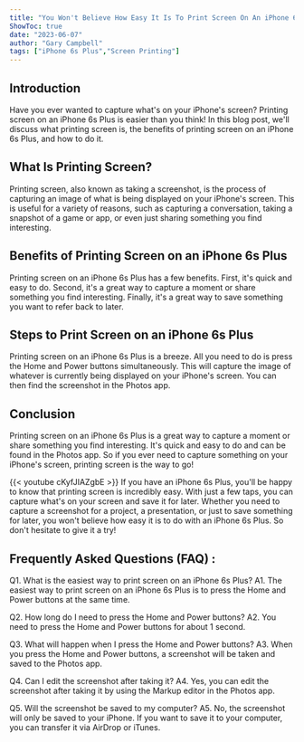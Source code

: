 ```yaml
---
title: "You Won't Believe How Easy It Is To Print Screen On An iPhone 6s Plus!"
ShowToc: true 
date: "2023-06-07"
author: "Gary Campbell" 
tags: ["iPhone 6s Plus","Screen Printing"]
---
```

## Introduction

Have you ever wanted to capture what's on your iPhone's screen? Printing screen on an iPhone 6s Plus is easier than you think! In this blog post, we'll discuss what printing screen is, the benefits of printing screen on an iPhone 6s Plus, and how to do it. 

## What Is Printing Screen? 

Printing screen, also known as taking a screenshot, is the process of capturing an image of what is being displayed on your iPhone's screen. This is useful for a variety of reasons, such as capturing a conversation, taking a snapshot of a game or app, or even just sharing something you find interesting. 

## Benefits of Printing Screen on an iPhone 6s Plus

Printing screen on an iPhone 6s Plus has a few benefits. First, it's quick and easy to do. Second, it's a great way to capture a moment or share something you find interesting. Finally, it's a great way to save something you want to refer back to later. 

## Steps to Print Screen on an iPhone 6s Plus

Printing screen on an iPhone 6s Plus is a breeze. All you need to do is press the Home and Power buttons simultaneously. This will capture the image of whatever is currently being displayed on your iPhone's screen. You can then find the screenshot in the Photos app. 

## Conclusion

Printing screen on an iPhone 6s Plus is a great way to capture a moment or share something you find interesting. It's quick and easy to do and can be found in the Photos app. So if you ever need to capture something on your iPhone's screen, printing screen is the way to go!

{{< youtube cKyfJIAZgbE >}} 
If you have an iPhone 6s Plus, you'll be happy to know that printing screen is incredibly easy. With just a few taps, you can capture what's on your screen and save it for later. Whether you need to capture a screenshot for a project, a presentation, or just to save something for later, you won't believe how easy it is to do with an iPhone 6s Plus. So don't hesitate to give it a try!

## Frequently Asked Questions (FAQ) :
Q1. What is the easiest way to print screen on an iPhone 6s Plus?
A1. The easiest way to print screen on an iPhone 6s Plus is to press the Home and Power buttons at the same time.

Q2. How long do I need to press the Home and Power buttons?
A2. You need to press the Home and Power buttons for about 1 second.

Q3. What will happen when I press the Home and Power buttons?
A3. When you press the Home and Power buttons, a screenshot will be taken and saved to the Photos app.

Q4. Can I edit the screenshot after taking it?
A4. Yes, you can edit the screenshot after taking it by using the Markup editor in the Photos app.

Q5. Will the screenshot be saved to my computer?
A5. No, the screenshot will only be saved to your iPhone. If you want to save it to your computer, you can transfer it via AirDrop or iTunes.


